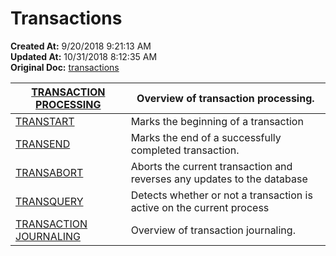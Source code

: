 # Transactions

**Created At:** 9/20/2018 9:21:13 AM  
**Updated At:** 10/31/2018 8:12:35 AM  
**Original Doc:** [transactions](https://docs.jbase.com/49273-transactions/transactions)  



| [TRANSACTION PROCESSING](./../transaction-processing) | Overview of transaction processing. |
| --- | --- |
| [TRANSTART](./../../../jbase-basic-%28jbc%29/transtart) | Marks the beginning of a transaction |
| [TRANSEND](./../../../jbase-basic-%28jbc%29/transend) | Marks the end of a successfully completed transaction. |
| [TRANSABORT](./../../../jbase-basic-%28jbc%29/transabort) | Aborts the current transaction and reverses any updates to the database |
| [TRANSQUERY](./../../../jbase-basic-%28jbc%29/transquery) | Detects whether or not a transaction is active on the current process |
| [TRANSACTION JOURNALING](transaction-journaling-index) | Overview of transaction journaling. |

